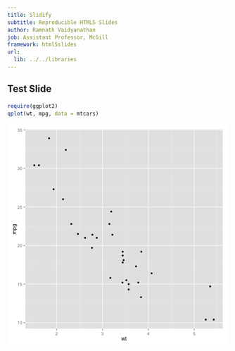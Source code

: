 ```yaml
---
title: Slidify
subtitle: Reproducible HTML5 Slides
author: Ramnath Vaidyanathan
job: Assistant Professor, McGill 
framework: html5slides
url:
  lib: ../../libraries
---
```


## Test Slide


```r
require(ggplot2)
qplot(wt, mpg, data = mtcars)
```

![plot of chunk unnamed-chunk-1](assets/fig/unnamed-chunk-1.png) 


